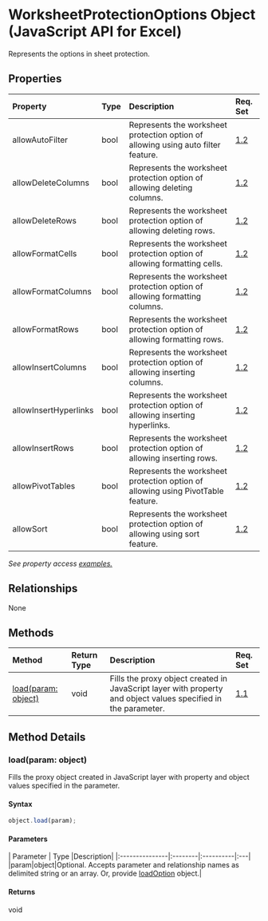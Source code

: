 # WorksheetProtectionOptions Object (JavaScript API for Excel)

Represents the options in sheet protection.

## Properties

| Property	   | Type	|Description| Req. Set|
|:---------------|:--------|:----------|:----|
|allowAutoFilter|bool|Represents the worksheet protection option of allowing using auto filter feature.|[1.2](../excel-requirement.md)|
|allowDeleteColumns|bool|Represents the worksheet protection option of allowing deleting columns.|[1.2](../excel-requirement.md)|
|allowDeleteRows|bool|Represents the worksheet protection option of allowing deleting rows.|[1.2](../excel-requirement.md)|
|allowFormatCells|bool|Represents the worksheet protection option of allowing formatting cells.|[1.2](../excel-requirement.md)|
|allowFormatColumns|bool|Represents the worksheet protection option of allowing formatting columns.|[1.2](../excel-requirement.md)|
|allowFormatRows|bool|Represents the worksheet protection option of allowing formatting rows.|[1.2](../excel-requirement.md)|
|allowInsertColumns|bool|Represents the worksheet protection option of allowing inserting columns.|[1.2](../excel-requirement.md)|
|allowInsertHyperlinks|bool|Represents the worksheet protection option of allowing inserting hyperlinks.|[1.2](../excel-requirement.md)|
|allowInsertRows|bool|Represents the worksheet protection option of allowing inserting rows.|[1.2](../excel-requirement.md)|
|allowPivotTables|bool|Represents the worksheet protection option of allowing using PivotTable feature.|[1.2](../excel-requirement.md)|
|allowSort|bool|Represents the worksheet protection option of allowing using sort feature.|[1.2](../excel-requirement.md)|

_See property access [examples.](#property-access-examples)_

## Relationships
None


## Methods

| Method		   | Return Type	|Description| Req. Set|
|:---------------|:--------|:----------|:----|
|[load(param: object)](#loadparam-object)|void|Fills the proxy object created in JavaScript layer with property and object values specified in the parameter.|[1.1](../reqset/excel-requirement.md)|

## Method Details


### load(param: object)
Fills the proxy object created in JavaScript layer with property and object values specified in the parameter.

#### Syntax
```js
object.load(param);
```

#### Parameters
| Parameter	   | Type	|Description|
|:---------------|:--------|:----------|:---|
|param|object|Optional. Accepts parameter and relationship names as delimited string or an array. Or, provide [loadOption](loadoption.md) object.|

#### Returns
void
